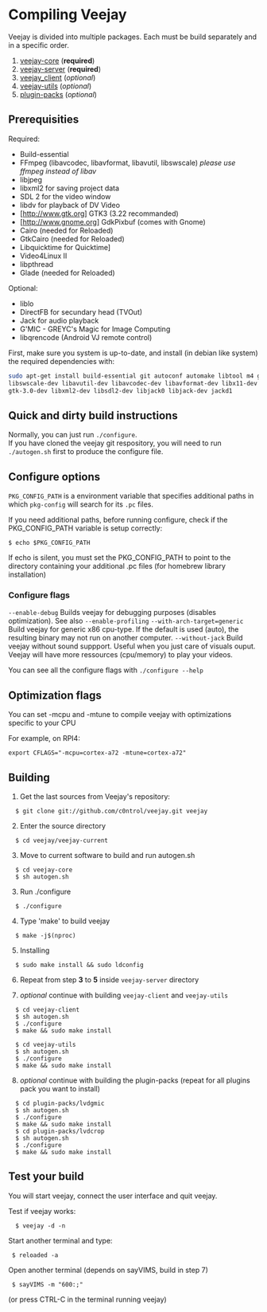 
# Compiling Veejay 

Veejay is divided into multiple packages. Each must be build separately and in a specific order. 

1. [veejay-core](https://github.com/c0ntrol/veejay/tree/master/veejay-current/veejay-core) (__required__)
2. [veejay-server](https://github.com/c0ntrol/veejay/tree/master/veejay-current/veejay-server) (__required__)
3. [veejay_client](https://github.com/c0ntrol/veejay/tree/master/veejay-current/veejay-client) (*optional*)
4. [veejay-utils](https://github.com/c0ntrol/veejay/tree/master/veejay-current/veejay-utils) (*optional*)
5. [plugin-packs](https://github.com/c0ntrol/veejay/tree/master/veejay-current/plugin-packs) (*optional*)

## Prerequisities

Required:
* Build-essential
* FFmpeg (libavcodec, libavformat, libavutil, libswscale) *please use ffmpeg instead of libav*
* libjpeg
* libxml2 for saving project data
* SDL 2 for the video window
* libdv for playback of DV Video
* [http://www.gtk.org] GTK3 (3.22 recommanded)
* [http://www.gnome.org] GdkPixbuf (comes with Gnome)
* Cairo (needed for Reloaded)
* GtkCairo (needed for Reloaded)
* Libquicktime for Quicktime]
* Video4Linux II
* libpthread
* Glade (needed for Reloaded)

Optional:
* liblo
* DirectFB for secundary head (TVOut)
* Jack for audio playback
* G'MIC - GREYC's Magic for Image Computing
* libqrencode (Android VJ remote control)

First, make sure you system is up-to-date, and install (in debian like system) the required dependencies with:
```bash
sudo apt-get install build-essential git autoconf automake libtool m4 gcc libjpeg62-dev \
libswscale-dev libavutil-dev libavcodec-dev libavformat-dev libx11-dev  \
gtk-3.0-dev libxml2-dev libsdl2-dev libjack0 libjack-dev jackd1
```

## Quick and dirty build instructions

Normally, you can just run `./configure`.  
If you have cloned the veejay git respository, you will need to run `./autogen.sh` first to produce the configure file.


## Configure options

`PKG_CONFIG_PATH` is a environment variable that specifies additional paths in which `pkg-config` will search for its `.pc` files.

If you need additional paths, before running configure, check if the PKG_CONFIG_PATH variable is setup correctly:
```
$ echo $PKG_CONFIG_PATH
```
If echo is silent, you must set the PKG_CONFIG_PATH to point to the directory containing your additional .pc files (for homebrew library installation)


### Configure flags

`--enable-debug` Builds veejay for debugging purposes (disables optimization). See also `--enable-profiling`
`--with-arch-target=generic` Build veejay for generic x86 cpu-type. If the default is used (auto), the resulting binary may not run on another computer.
`--without-jack` Build veejay without sound suppport. Useful when you just care of visuals ouput. Veejay will have more ressources (cpu/memory) to play your videos.

You can see all the configure flags with `./configure --help`


## Optimization flags

You can set -mcpu and -mtune to compile veejay with optimizations specific to your CPU

For example, on RPI4:

```
export CFLAGS="-mcpu=cortex-a72 -mtune=cortex-a72" 
```

## Building

1. Get the last sources from Veejay's repository:
```
  $ git clone git://github.com/c0ntrol/veejay.git veejay
```
2. Enter the source directory
```
  $ cd veejay/veejay-current
```
3. Move to current software to build and run autogen.sh
```
  $ cd veejay-core
  $ sh autogen.sh
```
3. Run ./configure
```
  $ ./configure
```
4. Type 'make' to build veejay
```
  $ make -j$(nproc)
```
5. Installing 
```
  $ sudo make install && sudo ldconfig
```
6. Repeat from step __3__ to __5__ inside `veejay-server` directory

7. *optional* continue with building `veejay-client` and `veejay-utils`
```
  $ cd veejay-client
  $ sh autogen.sh
  $ ./configure
  $ make && sudo make install

  $ cd veejay-utils
  $ sh autogen.sh
  $ ./configure
  $ make && sudo make install
```
8. *optional* continue with building the plugin-packs (repeat for all plugins pack you want to install)
```
  $ cd plugin-packs/lvdgmic
  $ sh autogen.sh
  $ ./configure
  $ make && sudo make install
  $ cd plugin-packs/lvdcrop
  $ sh autogen.sh
  $ ./configure
  $ make && sudo make install
```

## Test your build

You will start veejay, connect the user interface and quit veejay.

Test if veejay works:
```
  $ veejay -d -n
```

Start another terminal and type:
```
 $ reloaded -a
```

Open another terminal (depends on sayVIMS, build in step 7)
```
 $ sayVIMS -m "600:;"
```

(or press CTRL-C in the terminal running veejay)

